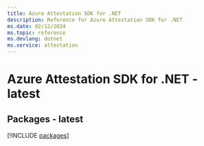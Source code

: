 ```yaml
---
title: Azure Attestation SDK for .NET
description: Reference for Azure Attestation SDK for .NET
ms.date: 02/12/2024
ms.topic: reference
ms.devlang: dotnet
ms.service: attestation
---
```

# Azure Attestation SDK for .NET - latest
## Packages - latest
[!INCLUDE [packages](attestation-index.md)]